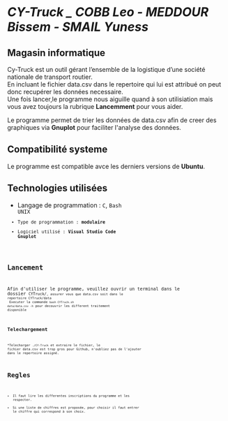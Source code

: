 # ***CY-Truck _ COBB Leo - MEDDOUR Bissem - SMAIL Yuness***

## Magasin informatique

Cy-Truck est un outil gérant l’ensemble de la logistique d’une société nationale de transport routier.<br/>
En incluant le fichier data.csv dans le repertoire qui lui est attribué on peut donc recupérer les données necessaire.<br/>
Une fois lancer,le programme nous aiguille quand à son utilisiation mais vous avez toujours la rubrique **Lancemment** pour vous aider.<br/>

Le programme permet de trier les données de data.csv afin de creer des graphiques via **Gnuplot** pour faciliter l'analyse des données.<br/>

## Compatibilité systeme

Le programme est compatible avce les derniers versions de **Ubuntu**.

## Technologies utilisées

* Langage de programmation : <code>C</code>, <code>Bash UNIX<code>
* Type de programmation : **modulaire**
* Logiciel utilisé : **Visual Studio Code** **Gnuplot**

## Lancement
Afin d'utiliser le programme, veuillez ouvrir un terminal dans le dossier <code>CYTruck/<code>, assurer vous que data.csv soit dans le repertoire CYTruck/data<br/>
Executer la commande <code>bash CYTruck.sh data/data.csv -h</code> pour decouvrir les different traitement disponible

## Telechargement
*Telecharger <code>./CY-Truck</code> et extraire le fichier, le fichier data.csv est trop gros pour Github, n'oubliez pas de l'ajouter dans le repertoire assigné.

# Regles

* Il faut lire les differentes inscriptions du programme et les respecter.
* Si une liste de chiffres est proposée, pour choisir il faut entrer le chiffre qui correspond à son choix.

